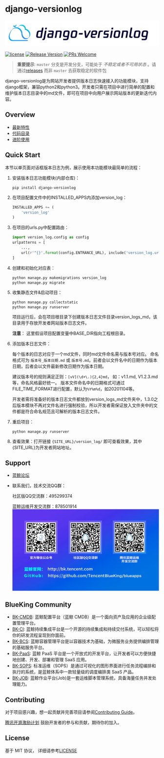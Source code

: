 # django-versionlog

![](docs/img/icons/django-versionlog.png)

[![license](https://img.shields.io/badge/license-mit-brightgreen.svg?style=flat)](https://github.com/TencentBlueKing/django-versionlog/blob/master/LICENSE) [![Release Version](https://img.shields.io/badge/release-1.3.0-brightgreen.svg)](https://github.com/TencentBlueKing/django-versionlog/releases) [![PRs Welcome](https://img.shields.io/badge/PRs-welcome-brightgreen.svg)](https://github.com/TencentBlueKing/django-versionlog/pulls) 

> **重要提示**: `master` 分支是开发分支，可能处于 *不稳定或者不可用状态* 。请通过[releases](https://github.com/TencentBlueKing/django-versionlog/releases) 而非 `master` 去获取稳定的软件包

django-versionlog是为网站开发者提供版本日志快速接入的功能模块，支持django框架，兼容python2和python3。开发者只需在项目中进行简单的配置和维护版本日志目录中的md文件，即可在项目中向用户展示网站版本的更新迭代内容。

## Overview

- [最新特性](docs/feature.md)
- [代码目录](docs/structure.md)
- [进阶使用](docs/usage.md)

## Quick Start

本节以单页面对话框版本日志为例，展示使用本功能模块最简单的流程：
1. 安装版本日志功能模块(内部仓库)：
    ``` shell
    pip install django-versionlog 
    ```

2. 在项目配置文件中的INSTALLED_APPS内添加version_log：
    ``` python
    INSTALLED_APPS += (
        'version_log'
    )
    ```

3. 在项目的urls.py中配置路由：
    ```python
    import version_log.config as config
    urlpatterns = [
        ...,
        url(r'^{}'.format(config.ENTRANCE_URL), include('version_log.urls', namespace='version_log')),
    ]
    ```

4. 创建和初始化对应表：
    ```shell
    python manage.py makemigrations version_log
    python manage.py migrate
    ```

5. 收集静态文件&启动项目：
    ```shell
    python manage.py collectstatic
    python manage.py runserver
    ```

    项目运行后，会在项目根目录下创建版本日志文件目录version_logs_md，该目录用于存放开发者网站版本日志文件。

    __注意__： 这里假设项目配置变量中BASE_DIR指向工程根目录。

6. 添加版本日志文件：

    每个版本的日志对应于一个md文件，同时md文件命名需与版本号对应。
    命名格式可为 `版本号_版本日期.md` 或 `版本号.md`。前者会以文件名中的日期作为版本日期，后者会以文件最新修改日期作为版本日期。
    
    建议版本号的规则满足正则：```[vV](\d+\.){2,4}md```， 如：v1.1.md, V1.2.3.md等，命名风格最好统一。
    版本文件命名中的日期格式可通过FILE_TIME_FORMAT进行配置，默认为`%Y%m%d`，如20201104等。

    开发者需将准备好的版本日志文件都放到version_logs_md文件夹中，1.3.0之后版本模块不再对文件名进行强制校验，所以开发者需保证放入文件夹中的文件都是符合命名规范且可解析的版本日志文件。

7. 重启项目：

    ```shell
    python manage.py runserver
    ```

8. 查看效果：打开链接 `{SITE_URL}/version_log/` 即可查看效果，其中{SITE_URL}为开发者网站地址。


## Support

- [蓝鲸论坛](https://bk.tencent.com/s-mart/community)

- 联系我们，技术交流QQ群：

  社区版QQ交流群：495299374
  
  蓝鲸运维开发交流群：878501914
  ![](docs/img/icons/qr_code.png)
  
## BlueKing Community

- [BK-CMDB](https://github.com/Tencent/bk-cmdb): 蓝鲸配置平台（蓝鲸 CMDB）是一个面向资产及应用的企业级配置管理平台。
- [BK-CI](https://github.com/Tencent/bk-ci): 蓝鲸持续集成平台是一个开源的持续集成和持续交付系统，可以轻松将你的研发流程呈现到你面前。
- [BK-BCS](https://github.com/Tencent/bk-bcs): 蓝鲸容器管理平台是以容器技术为基础，为微服务业务提供编排管理的基础服务平台。
- [BK-PaaS](https://github.com/Tencent/bk-PaaS): 蓝鲸 PaaS 平台是一个开放式的开发平台，让开发者可以方便快捷地创建、开发、部署和管理 SaaS 应用。
- [BK-SOPS](https://github.com/Tencent/bk-sops): 标准运维（SOPS）是通过可视化的图形界面进行任务流程编排和执行的系统，是蓝鲸体系中一款轻量级的调度编排类 SaaS 产品。
- [BK-JOB](https://github.com/Tencent/bk-job): 蓝鲸作业平台(Job)是一套运维脚本管理系统，具备海量任务并发处理能力。

## Contributing

对于项目感兴趣，想一起贡献并完善项目请参阅[Contributing Guide](docs/contributing.md)。

[腾讯开源激励计划](https://opensource.tencent.com/contribution) 鼓励开发者的参与和贡献，期待你的加入。

## License

基于 MIT 协议， 详细请参考[LICENSE](LICENSE)
